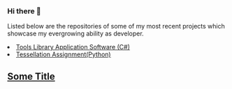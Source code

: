 ### Hi there 👋

Listed below are the repositories of some of my most recent projects which showcase my evergrowing ability as developer.

<a href="https://github.com/nahme6/Tools-Library-Application-Software"><li>Tools Library Application Software (C#)</li></a>
<a href="https://github.com/nahme6/IFB104-Tessellation-Assignment"><li>Tessellation Assignment(Python)</li></a>

<a href=""><h2>Some Title</h2></a>
